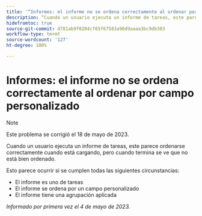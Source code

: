 ```yaml
---
title: '“Informes: el informe no se ordena correctamente al ordenar por campo personalizado'
description: “Cuando un usuario ejecuta un informe de tareas, este parece ordenarse correctamente cuando está cargando, pero cuando termina se ve que no está bien ordenado.
hidefromtoc: true
source-git-commit: d781ab9f0204cf65f67583a90d9aaaa3bc9db303
workflow-type: tm+mt
source-wordcount: '127'
ht-degree: 100%

---
```



# Informes: el informe no se ordena correctamente al ordenar por campo personalizado

>[!NOTE]
>
>Este problema se corrigió el 18 de mayo de 2023.

Cuando un usuario ejecuta un informe de tareas, este parece ordenarse correctamente cuando está cargando, pero cuando termina se ve que no está bien ordenado.

Esto parece ocurrir si se cumplen todas las siguientes circunstancias:

* El informe es uno de tareas
* El informe se ordena por un campo personalizado
* El informe tiene una agrupación aplicada

_Informado por primera vez el 4 de mayo de 2023._


